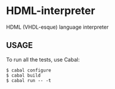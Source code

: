 HDML-interpreter
================

HDML (VHDL-esque) language interpreter

USAGE
-----

To run all the tests, use Cabal:
```
$ cabal configure  
$ cabal build  
$ cabal run -- -t
```
